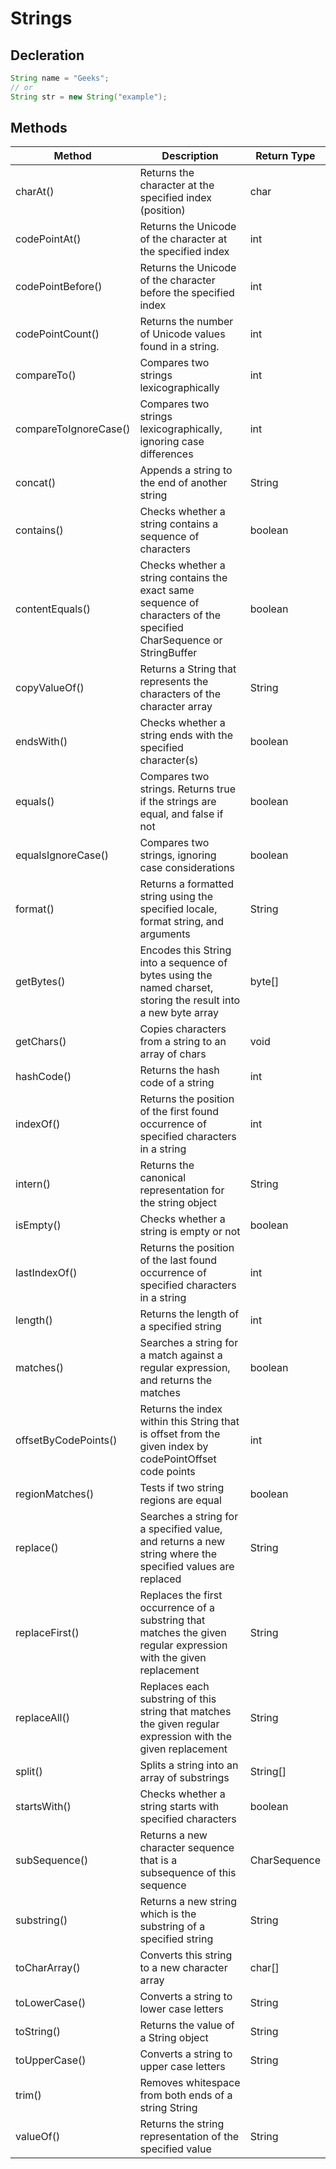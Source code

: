 # Strings

## Decleration

```java
String name = "Geeks";
// or
String str = new String("example");
```

## Methods

| Method                | Description                                                                                                          | Return Type  |
| --------------------- | -------------------------------------------------------------------------------------------------------------------- | ------------ |
| charAt()              | Returns the character at the specified index (position)                                                              | char         |
| codePointAt()         | Returns the Unicode of the character at the specified index                                                          | int          |
| codePointBefore()     | Returns the Unicode of the character before the specified index                                                      | int          |
| codePointCount()      | Returns the number of Unicode values found in a string.                                                              | int          |
| compareTo()           | Compares two strings lexicographically                                                                               | int          |
| compareToIgnoreCase() | Compares two strings lexicographically, ignoring case differences                                                    | int          |
| concat()              | Appends a string to the end of another string                                                                        | String       |
| contains()            | Checks whether a string contains a sequence of characters                                                            | boolean      |
| contentEquals()       | Checks whether a string contains the exact same sequence of characters of the specified CharSequence or StringBuffer | boolean      |
| copyValueOf()         | Returns a String that represents the characters of the character array                                               | String       |
| endsWith()            | Checks whether a string ends with the specified character(s)                                                         | boolean      |
| equals()              | Compares two strings. Returns true if the strings are equal, and false if not                                        | boolean      |
| equalsIgnoreCase()    | Compares two strings, ignoring case considerations                                                                   | boolean      |
| format()              | Returns a formatted string using the specified locale, format string, and arguments                                  | String       |
| getBytes()            | Encodes this String into a sequence of bytes using the named charset, storing the result into a new byte array       | byte[]       |
| getChars()            | Copies characters from a string to an array of chars                                                                 | void         |
| hashCode()            | Returns the hash code of a string                                                                                    | int          |
| indexOf()             | Returns the position of the first found occurrence of specified characters in a string                               | int          |
| intern()              | Returns the canonical representation for the string object                                                           | String       |
| isEmpty()             | Checks whether a string is empty or not                                                                              | boolean      |
| lastIndexOf()         | Returns the position of the last found occurrence of specified characters in a string                                | int          |
| length()              | Returns the length of a specified string                                                                             | int          |
| matches()             | Searches a string for a match against a regular expression, and returns the matches                                  | boolean      |
| offsetByCodePoints()  | Returns the index within this String that is offset from the given index by codePointOffset code points              | int          |
| regionMatches()       | Tests if two string regions are equal                                                                                | boolean      |
| replace()             | Searches a string for a specified value, and returns a new string where the specified values are replaced            | String       |
| replaceFirst()        | Replaces the first occurrence of a substring that matches the given regular expression with the given replacement    | String       |
| replaceAll()          | Replaces each substring of this string that matches the given regular expression with the given replacement          | String       |
| split()               | Splits a string into an array of substrings                                                                          | String[]     |
| startsWith()          | Checks whether a string starts with specified characters                                                             | boolean      |
| subSequence()         | Returns a new character sequence that is a subsequence of this sequence                                              | CharSequence |
| substring()           | Returns a new string which is the substring of a specified string                                                    | String       |
| toCharArray()         | Converts this string to a new character array                                                                        | char[]       |
| toLowerCase()         | Converts a string to lower case letters                                                                              | String       |
| toString()            | Returns the value of a String object                                                                                 | String       |
| toUpperCase()         | Converts a string to upper case letters                                                                              | String       |
| trim()                | Removes whitespace from both ends of a string String                                                                 |
| valueOf()             | Returns the string representation of the specified value                                                             | String       |
